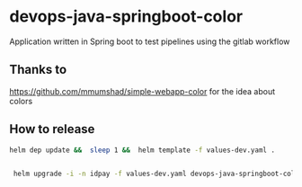 # devops-java-springboot-color

Application written in Spring boot to test pipelines using the gitlab workflow

## Thanks to

<https://github.com/mmumshad/simple-webapp-color> for the idea about colors

## How to release

```sh
helm dep update &&  sleep 1 &&  helm template -f values-dev.yaml .


 helm upgrade -i -n idpay -f values-dev.yaml devops-java-springboot-color . 
```

